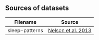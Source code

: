 ## Sources of datasets
| Filename                                    | Source                                                                              |
|---------------------------------------------|-------------------------------------------------------------------------------------|
| sleep-patterns                              | [Nelson et al. 2013](https://pubmed.ncbi.nlm.nih.gov/23772316/) |

